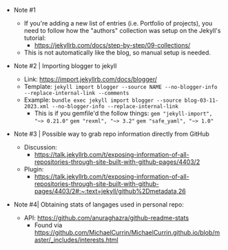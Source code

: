 
- Note #1
    - If you're adding a new list of entries (i.e. Portfolio of projects), you need to follow how the "authors" collection was setup on the Jekyll's tutorial:
        - https://jekyllrb.com/docs/step-by-step/09-collections/
    - This is not automatically like the blog, so manual setup is needed.

- Note #2 | Importing blogger to jekyll
    - Link: https://import.jekyllrb.com/docs/blogger/
    - Template:
        `jekyll import blogger --source NAME --no-blogger-info --replace-internal-link --comments`
    - Example:
        `bundle exec jekyll import blogger --source blog-03-11-2023.xml --no-blogger-info --replace-internal-link`
        - This is if you gemfile'd the follow things:
            `gem "jekyll-import", "~> 0.21.0"`
            `gem "rexml", "~> 3.2"`
            `gem "safe_yaml", "~> 1.0"`

- Note #3 | Possible way to grab repo information directly from GitHub
    - Discussion:
        - https://talk.jekyllrb.com/t/exposing-information-of-all-repositories-through-site-built-with-github-pages/4403/2
    - Plugin: 
        - https://talk.jekyllrb.com/t/exposing-information-of-all-repositories-through-site-built-with-github-pages/4403/2#:~:text=jekyll/github%2Dmetadata,26

- Note #4| Obtaining stats of langages used in personal repo:
    - API: https://github.com/anuraghazra/github-readme-stats
        - Found via https://github.com/MichaelCurrin/MichaelCurrin.github.io/blob/master/_includes/interests.html